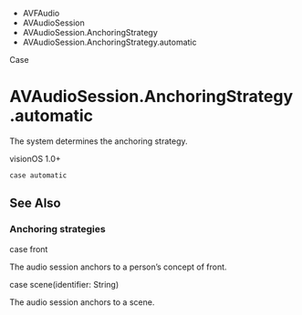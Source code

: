

- AVFAudio
- AVAudioSession
- AVAudioSession.AnchoringStrategy
-  AVAudioSession.AnchoringStrategy.automatic 

Case

# AVAudioSession.AnchoringStrategy.automatic

The system determines the anchoring strategy.

visionOS 1.0+

``` source
case automatic
```

## See Also

### Anchoring strategies

case front

The audio session anchors to a person’s concept of front.

case scene(identifier: String)

The audio session anchors to a scene.

